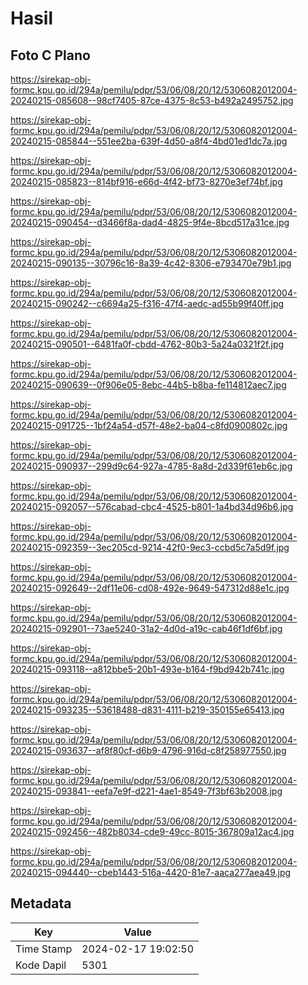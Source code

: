 # Hasil

## Foto C Plano

https://sirekap-obj-formc.kpu.go.id/294a/pemilu/pdpr/53/06/08/20/12/5306082012004-20240215-085608--98cf7405-87ce-4375-8c53-b492a2495752.jpg

https://sirekap-obj-formc.kpu.go.id/294a/pemilu/pdpr/53/06/08/20/12/5306082012004-20240215-085844--551ee2ba-639f-4d50-a8f4-4bd01ed1dc7a.jpg

https://sirekap-obj-formc.kpu.go.id/294a/pemilu/pdpr/53/06/08/20/12/5306082012004-20240215-085823--814bf916-e66d-4f42-bf73-8270e3ef74bf.jpg

https://sirekap-obj-formc.kpu.go.id/294a/pemilu/pdpr/53/06/08/20/12/5306082012004-20240215-090454--d3466f8a-dad4-4825-9f4e-8bcd517a31ce.jpg

https://sirekap-obj-formc.kpu.go.id/294a/pemilu/pdpr/53/06/08/20/12/5306082012004-20240215-090135--30796c16-8a39-4c42-8306-e793470e79b1.jpg

https://sirekap-obj-formc.kpu.go.id/294a/pemilu/pdpr/53/06/08/20/12/5306082012004-20240215-090242--c6694a25-f316-47f4-aedc-ad55b99f40ff.jpg

https://sirekap-obj-formc.kpu.go.id/294a/pemilu/pdpr/53/06/08/20/12/5306082012004-20240215-090501--6481fa0f-cbdd-4762-80b3-5a24a0321f2f.jpg

https://sirekap-obj-formc.kpu.go.id/294a/pemilu/pdpr/53/06/08/20/12/5306082012004-20240215-090639--0f906e05-8ebc-44b5-b8ba-fe114812aec7.jpg

https://sirekap-obj-formc.kpu.go.id/294a/pemilu/pdpr/53/06/08/20/12/5306082012004-20240215-091725--1bf24a54-d57f-48e2-ba04-c8fd0900802c.jpg

https://sirekap-obj-formc.kpu.go.id/294a/pemilu/pdpr/53/06/08/20/12/5306082012004-20240215-090937--299d9c64-927a-4785-8a8d-2d339f61eb6c.jpg

https://sirekap-obj-formc.kpu.go.id/294a/pemilu/pdpr/53/06/08/20/12/5306082012004-20240215-092057--576cabad-cbc4-4525-b801-1a4bd34d96b6.jpg

https://sirekap-obj-formc.kpu.go.id/294a/pemilu/pdpr/53/06/08/20/12/5306082012004-20240215-092359--3ec205cd-9214-42f0-9ec3-ccbd5c7a5d9f.jpg

https://sirekap-obj-formc.kpu.go.id/294a/pemilu/pdpr/53/06/08/20/12/5306082012004-20240215-092649--2df11e06-cd08-492e-9649-547312d88e1c.jpg

https://sirekap-obj-formc.kpu.go.id/294a/pemilu/pdpr/53/06/08/20/12/5306082012004-20240215-092901--73ae5240-31a2-4d0d-a19c-cab46f1df6bf.jpg

https://sirekap-obj-formc.kpu.go.id/294a/pemilu/pdpr/53/06/08/20/12/5306082012004-20240215-093118--a812bbe5-20b1-493e-b164-f9bd942b741c.jpg

https://sirekap-obj-formc.kpu.go.id/294a/pemilu/pdpr/53/06/08/20/12/5306082012004-20240215-093235--53618488-d831-4111-b219-350155e65413.jpg

https://sirekap-obj-formc.kpu.go.id/294a/pemilu/pdpr/53/06/08/20/12/5306082012004-20240215-093637--af8f80cf-d6b9-4796-916d-c8f258977550.jpg

https://sirekap-obj-formc.kpu.go.id/294a/pemilu/pdpr/53/06/08/20/12/5306082012004-20240215-093841--eefa7e9f-d221-4ae1-8549-7f3bf63b2008.jpg

https://sirekap-obj-formc.kpu.go.id/294a/pemilu/pdpr/53/06/08/20/12/5306082012004-20240215-092456--482b8034-cde9-49cc-8015-367809a12ac4.jpg

https://sirekap-obj-formc.kpu.go.id/294a/pemilu/pdpr/53/06/08/20/12/5306082012004-20240215-094440--cbeb1443-516a-4420-81e7-aaca277aea49.jpg


## Metadata

| Key        | Value               |
| ---------- | ------------------- |
| Time Stamp | 2024-02-17 19:02:50 |
| Kode Dapil | 5301                |



